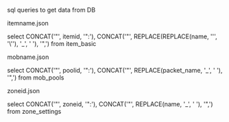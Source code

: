 sql queries to get data from DB

itemname.json

select CONCAT('\"', itemid, '\":'), CONCAT('\"', REPLACE(REPLACE(name, '\'', '\\\''), '_', ' '), '\",') from item_basic


mobname.json

select CONCAT('\"', poolid, '\":'), CONCAT('\"', REPLACE(packet_name, '_', ' '), '\",') from mob_pools

zoneid.json

select CONCAT('\"', zoneid, '\":'), CONCAT('\"', REPLACE(name, '_', ' '), '\",') from zone_settings